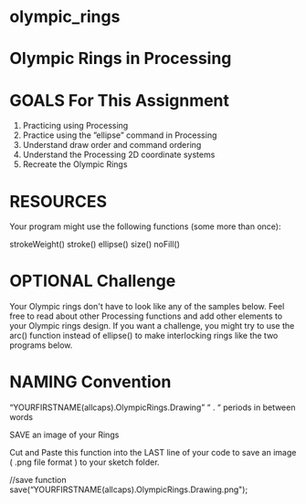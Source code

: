 # olympic_rings

# Olympic Rings in Processing


# GOALS For This Assignment

1. Practicing using Processing 
2. Practice using the ”ellipse” command in Processing 
3. Understand draw order and command ordering 
4. Understand the Processing 2D coordinate systems 
5. Recreate the Olympic Rings


# RESOURCES 

Your program might use the following functions (some more than once):

strokeWeight()
stroke()
ellipse()
size()
noFill()



# OPTIONAL Challenge

Your Olympic rings don't have to look like any of the samples below. Feel free to read about other Processing functions and add other elements to your Olympic rings design. If you want a challenge, you might try to use the arc() function instead of ellipse() to make interlocking rings like the two programs below. 




# NAMING Convention

“YOURFIRSTNAME(allcaps).OlympicRings.Drawing”
“ . “ periods in between words


SAVE an image of your Rings 

Cut and Paste this function into the LAST line of your code to save an image ( .png file format ) to your sketch folder.


//save function
save(“YOURFIRSTNAME(allcaps).OlympicRings.Drawing.png");



